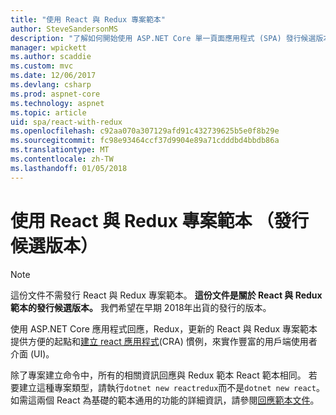 ```yaml
---
title: "使用 React 與 Redux 專案範本"
author: SteveSandersonMS
description: "了解如何開始使用 ASP.NET Core 單一頁面應用程式 (SPA) 發行候選版本專案範本進行 React Redux 與建立 react 應用程式。"
manager: wpickett
ms.author: scaddie
ms.custom: mvc
ms.date: 12/06/2017
ms.devlang: csharp
ms.prod: aspnet-core
ms.technology: aspnet
ms.topic: article
uid: spa/react-with-redux
ms.openlocfilehash: c92aa070a307129afd91c432739625b5e0f8b29e
ms.sourcegitcommit: fc98e93464ccf37d9904e89a71cdddbd4bbdb86a
ms.translationtype: MT
ms.contentlocale: zh-TW
ms.lasthandoff: 01/05/2018
---
```

# <a name="use-the-react-with-redux-project-template-release-candidate"></a>使用 React 與 Redux 專案範本 （發行候選版本）

> [!NOTE]
> 這份文件不需發行 React 與 Redux 專案範本。 **這份文件是關於 React 與 Redux 範本的發行候選版本。** 我們希望在早期 2018年出貨的發行的版本。

使用 ASP.NET Core 應用程式回應，Redux，更新的 React 與 Redux 專案範本提供方便的起點和[建立 react 應用程式](https://github.com/facebookincubator/create-react-app)(CRA) 慣例，來實作豐富的用戶端使用者介面 (UI)。

除了專案建立命令中，所有的相關資訊回應與 Redux 範本 React 範本相同。 若要建立這種專案類型，請執行`dotnet new reactredux`而不是`dotnet new react`。 如需這兩個 React 為基礎的範本通用的功能的詳細資訊，請參閱[回應範本文件](xref:spa/react)。
